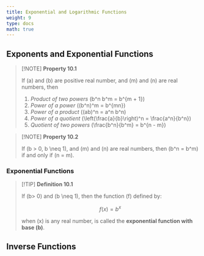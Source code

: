 ```yaml
---
title: Exponential and Logarithmic Functions
weight: 9
type: docs
math: true
---
```


## Exponents and Exponential Functions

> [!NOTE] **Property 10.1**
>
> If \(a\) and \(b\) are positive real number, and \(m\) and \(n\) are real numbers, then
>
> 1. _Product of two powers_ \(b^n b^m = b^{m + 1}\)
> 2. _Power of a power_ \((b^n)^m = b^{mn}\)
> 3. _Power of a product_ \((ab)^n = a^n b^n\)
> 4. _Power of a quotient_ \(\left(\frac{a}{b}\right)^n = \frac{a^n}{b^n}\)
> 5. _Quotient of two powers_ \(\frac{b^n}{b^m} = b^{n - m}\)

> [!NOTE] **Property 10.2**
>
> If \(b > 0, b \neq 1\), and \(m\) and \(n\) are real numbers, then \(b^n = b^m\) if and only if \(n = m\).

### Exponential Functions

> [!TIP] **Definition 10.1**
>
> If \(b> 0\) and \(b \neq 1\), then the function \(f\) defined by:
>
> $$ f(x) = b^x $$
>
> when \(x\) is any real number, is called the **exponential function with base \(b\)**.

## Inverse Functions
